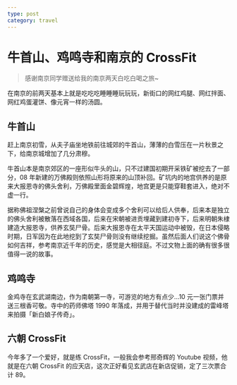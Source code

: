 ```yaml
---
type: post
category: travel
---
```


# 牛首山、鸡鸣寺和南京的 CrossFit

> 感谢南京同学赠送给我的南京两天白吃白喝之旅~

在南京的前两天基本上就是吃吃吃睡睡睡玩玩玩，新街口的网红鸡腿、网红拌面、网红鸡蛋灌饼、像元宵一样的汤圆。

## 牛首山

赶上南京初雪，从夫子庙坐地铁前往城郊的牛首山，薄薄的白雪压在一片秋景之下，给南京城增加了几分肃穆。

牛首山本是南京郊区的一座形似牛头的山，只不过建国初期开采铁矿被挖去了一部分，08 年新建的万佛殿则依照山形将原来的山顶补回。矿坑内的地宫供养的是原来大报恩寺的佛头舍利，万佛殿里面金碧辉煌，地宫更是只能穿鞋套进入，绝对不虚一行。

据称佛祖涅槃之前曾说自己的身体会变成多个舍利可以给后人供奉，后来本是独立的佛头舍利被散落在西域各国，后来在宋朝被进贡埋藏到建初寺下，后来明朝朱棣建造大报恩寺，供养玄奘尸骨。后来大报恩寺在太平天国运动中被毁，在日本侵略时期，日军因为在此地挖到了玄奘尸骨则没有继续挖掘。虽然后面人们说这个佛骨如何吉祥，参考南京近千年的历史，感觉是大相径庭。不过文物上面的确有很多很值得一说的故事。

## 鸡鸣寺

金鸡寺在玄武湖南边，作为南朝第一寺，可游览的地方有点少...10 元一张门票并送三根香可敬。寺中的药师佛塔 1990 年落成，并用于替代当时并没建成的雷峰塔来拍摄「新白娘子传奇」。

## 六朝 CrossFit

今年多了一个爱好，就是练 CrossFit，一般我会参考邢奇辉的 Youtube 视频，他就是在六朝 CrossFit 的应天店，这次正好看见玄武店在新店促销，定了三次票合计 89。
